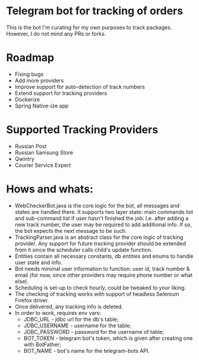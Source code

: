 # Telegram bot for tracking of orders
This is the bot I'm curating for my own purposes to track packages.
However, I do not mind any PRs or forks.

# Roadmap
* Fixing bugs
* Add more providers
* Improve support for auto-detection of track numbers
* Extend support for tracking providers
* Dockerize
* Spring Native-ize app
# Supported Tracking Providers
* Russian Post
* Russian Samsung Store
* Qwintry
* Courier Service Expert

# Hows and whats:
* WebCheckerBot.java is the core logic for the bot, all messages and states are handled there. It supports two layer state: main commands list and sub-command list if user hasn't finished the job. I.e. after adding a new track number, the user may be required to add additional info. If so, the bot expects the next message to be such.
* TrackingParser.java is an abstract class for the core logic of tracking provider. Any support for future tracking provider should be extended from it since the scheduler calls child's update function.
* Entities contain all necessary constants, db entities and enums to handle user state and info.
* Bot needs minimal user information to function: user id, track number & email (for now, since other providers may require phone number or what else).
* Scheduling is set-up to check hourly, could be tweaked to your liking.
* The checking of tracking works with support of headless Selenium Firefox driver.
* Once delivered, any tracking info is deleted.
* In order to work, requires env vars:
  * JDBC_URL - jdbc url for the db's table;
  * JDBC_USERNAME - username for the table;
  * JDBC_PASSWORD - password for the username of table;
  * BOT_TOKEN - telegram bot's token, which is given after creating one with BotFather;
  * BOT_NAME - bot's name for the telegram-bots API.
